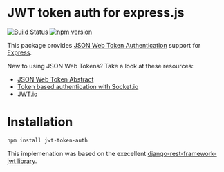 # JWT token auth for express.js
[![Build Status](https://travis-ci.org/agconti/jwt-token-auth.svg?branch=master)](https://travis-ci.org/agconti/jwt-token-auth)
[![npm version](https://badge.fury.io/js/jwt-token-auth.svg)](http://badge.fury.io/js/jwt-token-auth)

This package provides [JSON Web Token Authentication](http://tools.ietf.org/html/draft-ietf-oauth-json-web-token) support for
[Express](http://expressjs.com/).

New to using JSON Web Tokens? Take a look at these resources:

- [JSON Web Token Abstract](http://self-issued.info/docs/draft-ietf-oauth-json-web-token.html)
- [Token based authentication with Socket.io](https://auth0.com/blog/2014/01/15/auth-with-socket-io/)
- [JWT.io](http://jwt.io/)

# Installation 
```bash
npm install jwt-token-auth
```

This implemenation was based on the execellent [django-rest-framework-jwt library](https://github.com/GetBlimp/django-rest-framework-jwt).
